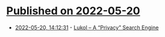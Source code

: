 # [Published on 2022-05-20](index.md)

* [2022-05-20, 14:12:31](https://news.ycombinator.com/item?id=31447647) - [Lukol – A “Privacy” Search Engine](https://thenewleafjournal.com/leaf/lukol-search-engine-shows-up-in-logs/)
